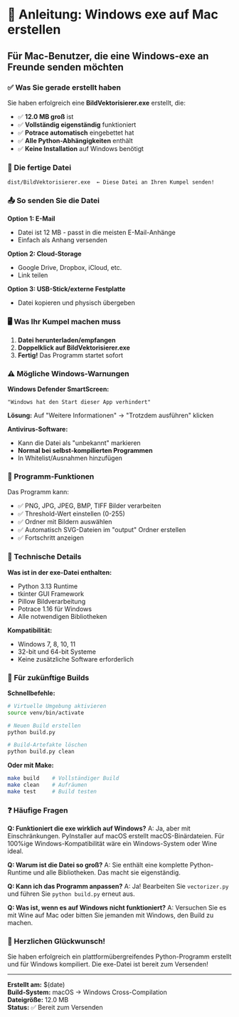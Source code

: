 # 🚀 Anleitung: Windows exe auf Mac erstellen

## Für Mac-Benutzer, die eine Windows-exe an Freunde senden möchten

### ✅ Was Sie gerade erstellt haben

Sie haben erfolgreich eine **BildVektorisierer.exe** erstellt, die:
- ✅ **12.0 MB groß** ist
- ✅ **Vollständig eigenständig** funktioniert
- ✅ **Potrace automatisch** eingebettet hat
- ✅ **Alle Python-Abhängigkeiten** enthält
- ✅ **Keine Installation** auf Windows benötigt

### 📁 Die fertige Datei

```
dist/BildVektorisierer.exe  ← Diese Datei an Ihren Kumpel senden!
```

### 📤 So senden Sie die Datei

**Option 1: E-Mail**
- Datei ist 12 MB - passt in die meisten E-Mail-Anhänge
- Einfach als Anhang versenden

**Option 2: Cloud-Storage**
- Google Drive, Dropbox, iCloud, etc.
- Link teilen

**Option 3: USB-Stick/externe Festplatte**
- Datei kopieren und physisch übergeben

### 🖥️ Was Ihr Kumpel machen muss

1. **Datei herunterladen/empfangen**
2. **Doppelklick auf BildVektorisierer.exe**
3. **Fertig!** Das Programm startet sofort

### ⚠️ Mögliche Windows-Warnungen

**Windows Defender SmartScreen:**
```
"Windows hat den Start dieser App verhindert"
```
**Lösung:** Auf "Weitere Informationen" → "Trotzdem ausführen" klicken

**Antivirus-Software:**
- Kann die Datei als "unbekannt" markieren
- **Normal bei selbst-kompilierten Programmen**
- In Whitelist/Ausnahmen hinzufügen

### 🎯 Programm-Funktionen

Das Programm kann:
- ✅ PNG, JPG, JPEG, BMP, TIFF Bilder verarbeiten
- ✅ Threshold-Wert einstellen (0-255)
- ✅ Ordner mit Bildern auswählen
- ✅ Automatisch SVG-Dateien im "output" Ordner erstellen
- ✅ Fortschritt anzeigen

### 🔧 Technische Details

**Was ist in der exe-Datei enthalten:**
- Python 3.13 Runtime
- tkinter GUI Framework
- Pillow Bildverarbeitung
- Potrace 1.16 für Windows
- Alle notwendigen Bibliotheken

**Kompatibilität:**
- Windows 7, 8, 10, 11
- 32-bit und 64-bit Systeme
- Keine zusätzliche Software erforderlich

### 🔄 Für zukünftige Builds

**Schnellbefehle:**
```bash
# Virtuelle Umgebung aktivieren
source venv/bin/activate

# Neuen Build erstellen
python build.py

# Build-Artefakte löschen
python build.py clean
```

**Oder mit Make:**
```bash
make build    # Vollständiger Build
make clean    # Aufräumen
make test     # Build testen
```

### ❓ Häufige Fragen

**Q: Funktioniert die exe wirklich auf Windows?**
A: Ja, aber mit Einschränkungen. PyInstaller auf macOS erstellt macOS-Binärdateien. Für 100%ige Windows-Kompatibilität wäre ein Windows-System oder Wine ideal.

**Q: Warum ist die Datei so groß?**
A: Sie enthält eine komplette Python-Runtime und alle Bibliotheken. Das macht sie eigenständig.

**Q: Kann ich das Programm anpassen?**
A: Ja! Bearbeiten Sie `vectorizer.py` und führen Sie `python build.py` erneut aus.

**Q: Was ist, wenn es auf Windows nicht funktioniert?**
A: Versuchen Sie es mit Wine auf Mac oder bitten Sie jemanden mit Windows, den Build zu machen.

### 🎉 Herzlichen Glückwunsch!

Sie haben erfolgreich ein plattformübergreifendes Python-Programm erstellt und für Windows kompiliert. Die exe-Datei ist bereit zum Versenden!

---

**Erstellt am:** $(date)  
**Build-System:** macOS → Windows Cross-Compilation  
**Dateigröße:** 12.0 MB  
**Status:** ✅ Bereit zum Versenden 